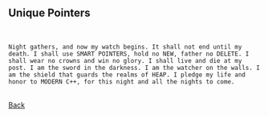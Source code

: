 ## Unique Pointers
<br/>

    Night gathers, and now my watch begins. It shall not end until my death. I shall use SMART POINTERS, hold no NEW, father no DELETE. I shall wear no crowns and win no glory. I shall live and die at my post. I am the sword in the darkness. I am the watcher on the walls. I am the shield that guards the realms of HEAP. I pledge my life and honor to MODERN C++, for this night and all the nights to come.

<br/>[Back](https://github.com/ManuCanedo/DailyCodingChallenges-Cpp)